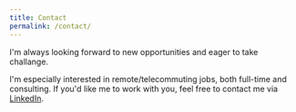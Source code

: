 ```yaml
---
title: Contact
permalink: /contact/
---
```


I'm always looking forward to new opportunities and eager to take challange.

I'm especially interested in remote/telecommuting jobs, both full-time and consulting. If you'd like me to work with you, feel free to contact me via [LinkedIn](https://pl.linkedin.com/in/przemyslawwozniak).
